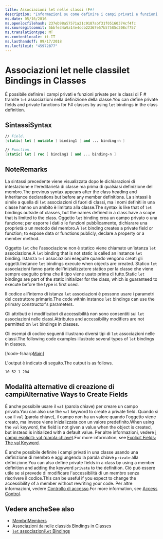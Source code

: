 ```yaml
---
title: Associazioni let nelle classi (F#)
description: "Informazioni su come definire i campi privati e funzioni private per le classi di F # tramite associazioni 'let' nella definizione della classe."
ms.date: 05/16/2016
ms.openlocfilehash: 237eb98a57571a21c9187abf31f05160374cf4fc
ms.sourcegitcommit: 5bbfe34a9a14e4ccb22367e57b57585c208cf757
ms.translationtype: MT
ms.contentlocale: it-IT
ms.lasthandoff: 09/17/2018
ms.locfileid: "45972877"
---
```

# <a name="let-bindings-in-classes"></a><span data-ttu-id="a35e2-103">Associazioni let nelle classi</span><span class="sxs-lookup"><span data-stu-id="a35e2-103">let Bindings in Classes</span></span>

<span data-ttu-id="a35e2-104">È possibile definire i campi privati e funzioni private per le classi di F # tramite `let` associazioni nella definizione della classe.</span><span class="sxs-lookup"><span data-stu-id="a35e2-104">You can define private fields and private functions for F# classes by using `let` bindings in the class definition.</span></span>

## <a name="syntax"></a><span data-ttu-id="a35e2-105">Sintassi</span><span class="sxs-lookup"><span data-stu-id="a35e2-105">Syntax</span></span>

```fsharp
// Field.
[static] let [ mutable ] binding1 [ and ... binding-n ]

// Function.
[static] let [ rec ] binding1 [ and ... binding-n ]
```

## <a name="remarks"></a><span data-ttu-id="a35e2-106">Note</span><span class="sxs-lookup"><span data-stu-id="a35e2-106">Remarks</span></span>

<span data-ttu-id="a35e2-107">La sintassi precedente viene visualizzata dopo le dichiarazioni di intestazione e l'ereditarietà di classe ma prima di qualsiasi definizione del membro.</span><span class="sxs-lookup"><span data-stu-id="a35e2-107">The previous syntax appears after the class heading and inheritance declarations but before any member definitions.</span></span> <span data-ttu-id="a35e2-108">La sintassi è simile a quella di `let` associazioni di fuori di classi, ma i nomi definiti in una classe hanno un ambito è limitato alla classe.</span><span class="sxs-lookup"><span data-stu-id="a35e2-108">The syntax is like that of `let` bindings outside of classes, but the names defined in a class have a scope that is limited to the class.</span></span> <span data-ttu-id="a35e2-109">Oggetto `let` binding crea un campo privato o una funzione; per esporre i dati o le funzioni pubblicamente, dichiarare una proprietà o un metodo del membro.</span><span class="sxs-lookup"><span data-stu-id="a35e2-109">A `let` binding creates a private field or function; to expose data or functions publicly, declare a property or a member method.</span></span>

<span data-ttu-id="a35e2-110">Oggetto `let` che l'associazione non è statico viene chiamato un'istanza `let` associazione.</span><span class="sxs-lookup"><span data-stu-id="a35e2-110">A `let` binding that is not static is called an instance `let` binding.</span></span> <span data-ttu-id="a35e2-111">Istanza `let` associazioni eseguite quando vengono creati gli oggetti.</span><span class="sxs-lookup"><span data-stu-id="a35e2-111">Instance `let` bindings execute when objects are created.</span></span> <span data-ttu-id="a35e2-112">Statico `let` associazioni fanno parte dell'inizializzatore statico per la classe che viene sempre eseguito prima che il tipo viene usato prima di tutto.</span><span class="sxs-lookup"><span data-stu-id="a35e2-112">Static `let` bindings are part of the static initializer for the class, which is guaranteed to execute before the type is first used.</span></span>

<span data-ttu-id="a35e2-113">Il codice all'interno di istanza `let` associazioni è possono usare i parametri del costruttore primario.</span><span class="sxs-lookup"><span data-stu-id="a35e2-113">The code within instance `let` bindings can use the primary constructor's parameters.</span></span>

<span data-ttu-id="a35e2-114">Gli attributi e i modificatori di accessibilità non sono consentiti sui `let` associazioni nelle classi.</span><span class="sxs-lookup"><span data-stu-id="a35e2-114">Attributes and accessibility modifiers are not permitted on `let` bindings in classes.</span></span>

<span data-ttu-id="a35e2-115">Gli esempi di codice seguenti illustrano diversi tipi di `let` associazioni nelle classi.</span><span class="sxs-lookup"><span data-stu-id="a35e2-115">The following code examples illustrate several types of `let` bindings in classes.</span></span>

[!code-fsharp[Main](../../../../samples/snippets/fsharp/lang-ref-1/snippet3001.fs)]

<span data-ttu-id="a35e2-116">L'output è indicato di seguito.</span><span class="sxs-lookup"><span data-stu-id="a35e2-116">The output is as follows.</span></span>

```
10 52 1 204
```

## <a name="alternative-ways-to-create-fields"></a><span data-ttu-id="a35e2-117">Modalità alternative di creazione di campi</span><span class="sxs-lookup"><span data-stu-id="a35e2-117">Alternative Ways to Create Fields</span></span>

<span data-ttu-id="a35e2-118">È anche possibile usare il `val` (parola chiave) per creare un campo privato.</span><span class="sxs-lookup"><span data-stu-id="a35e2-118">You can also use the `val` keyword to create a private field.</span></span> <span data-ttu-id="a35e2-119">Quando si usa il `val` (parola chiave), il campo non ha un valore quando l'oggetto viene creato, ma invece viene inizializzata con un valore predefinito.</span><span class="sxs-lookup"><span data-stu-id="a35e2-119">When using the `val` keyword, the field is not given a value when the object is created, but instead is initialized with a default value.</span></span> <span data-ttu-id="a35e2-120">Per altre informazioni, vedere [i campi espliciti: val (parola chiave)](explicit-fields-the-val-keyword.md).</span><span class="sxs-lookup"><span data-stu-id="a35e2-120">For more information, see [Explicit Fields: The val Keyword](explicit-fields-the-val-keyword.md).</span></span>

<span data-ttu-id="a35e2-121">È anche possibile definire i campi privati in una classe usando una definizione di membro e aggiungendo la parola chiave `private` alla definizione.</span><span class="sxs-lookup"><span data-stu-id="a35e2-121">You can also define private fields in a class by using a member definition and adding the keyword `private` to the definition.</span></span> <span data-ttu-id="a35e2-122">Ciò può essere utile se si prevede di modificare l'accessibilità di un membro senza riscrivere il codice.</span><span class="sxs-lookup"><span data-stu-id="a35e2-122">This can be useful if you expect to change the accessibility of a member without rewriting your code.</span></span> <span data-ttu-id="a35e2-123">Per altre informazioni, vedere [Controllo di accesso](../access-control.md).</span><span class="sxs-lookup"><span data-stu-id="a35e2-123">For more information, see [Access Control](../access-control.md).</span></span>

## <a name="see-also"></a><span data-ttu-id="a35e2-124">Vedere anche</span><span class="sxs-lookup"><span data-stu-id="a35e2-124">See also</span></span>

- [<span data-ttu-id="a35e2-125">Membri</span><span class="sxs-lookup"><span data-stu-id="a35e2-125">Members</span></span>](index.md)
- [<span data-ttu-id="a35e2-126">Associazioni `do` nelle classi</span><span class="sxs-lookup"><span data-stu-id="a35e2-126">`do` Bindings in Classes</span></span>](do-bindings-in-classes.md)
- [<span data-ttu-id="a35e2-127">`let` associazioni</span><span class="sxs-lookup"><span data-stu-id="a35e2-127">`let` Bindings</span></span>](../functions/let-bindings.md)
